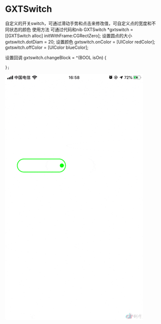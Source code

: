 # GXTSwitch
自定义的开关switch，可通过滑动手势和点击来修改值，可自定义点的宽度和不同状态的颜色 
使用方法
可通过代码和nib
    GXTSwitch *gxtswitch = [[GXTSwitch alloc] initWithFrame:CGRectZero];
    设置圆点的大小
    gxtswitch.dotDiam = 20;
    设置颜色
    gxtswitch.onColor = [UIColor redColor];
    gxtswitch.offColor = [UIColor blueColor];
 
 设置回调
  gxtswitch.changeBlock = ^(BOOL isOn) {
        
    };
    
![image](https://github.com/strugglehw/GXTSwitch/blob/master/2019-09-26%20170433.gif)

